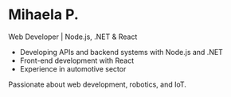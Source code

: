 # Mihaela P.

<!--
**mihaela336/mihaela336** is a ✨ _special_ ✨ repository because its `README.md` (this file) appears on your GitHub profile.

Here are some ideas to get you started:

- 🔭 I’m currently working on ...
- 🌱 I’m currently learning ...
- 👯 I’m looking to collaborate on ...
- 🤔 I’m looking for help with ...
- 💬 Ask me about ...
- 📫 How to reach me: ...
- 😄 Pronouns: ...
- ⚡ Fun fact: ...
-->

Web Developer | Node.js, .NET & React 

- Developing APIs and backend systems with Node.js and .NET  
- Front-end development with React  
- Experience in automotive sector

Passionate about web development, robotics, and IoT. 

